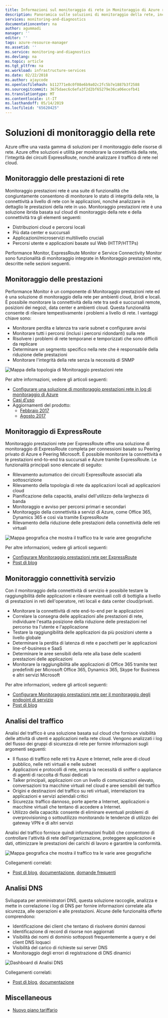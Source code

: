 ```yaml
---
title: Informazioni sul monitoraggio di rete in Monitoraggio di Azure registra | Microsoft Docs
description: Panoramica sulle soluzioni di monitoraggio della rete, incluso Monitoraggio prestazioni rete, per la gestione di rete in ambienti cloud, locali e ibridi.
services: monitoring-and-diagnostics
documentationcenter: na
author: agummadi
manager: ''
editor: ''
tags: azure-resource-manager
ms.assetid: ''
ms.service: monitoring-and-diagnostics
ms.devlang: na
ms.topic: article
ms.tgt_pltfrm: na
ms.workload: infrastructure-services
ms.date: 02/22/2018
ms.author: ajaycode
ms.openlocfilehash: b112771e8c0f08e6b9a02c2fc5b7e1887b3f2588
ms.sourcegitcommit: 3675daec6c6efa3f2d2bf65279e36ca06ecefb41
ms.translationtype: MT
ms.contentlocale: it-IT
ms.lasthandoff: 05/14/2019
ms.locfileid: "65620425"
---
```

# <a name="network-monitoring-solutions"></a>Soluzioni di monitoraggio della rete 

Azure offre una vasta gamma di soluzioni per il monitoraggio delle risorse di rete. Azure offre soluzioni e utilità per monitorare la connettività della rete, l'integrità dei circuiti ExpressRoute, nonché analizzare il traffico di rete nel cloud.

## <a name="network-performance-monitor-npm"></a>Monitoraggio delle prestazioni di rete

Monitoraggio prestazioni rete è una suite di funzionalità che congiuntamente consentono di monitorare lo stato di integrità della rete, la connettività a livello di rete con le applicazioni, nonché analizzare in dettaglio le prestazioni della rete in uso. Monitoraggio prestazioni rete è una soluzione ibrida basata sul cloud di monitoraggio della rete e della connettività tra gli elementi seguenti:
 
* Distribuzioni cloud e percorsi locali
* Più data center e succursali
* Applicazioni/microservizi multilivello cruciali
* Percorsi utente e applicazioni basate sul Web (HTTP/HTTPs) 

Performance Monitor, ExpressRoute Monitor e Service Connectivity Monitor sono funzionalità di monitoraggio integrate in Monitoraggio prestazioni rete, descritte nelle sezioni seguenti.

## <a name="performance-monitor"></a>Monitoraggio delle prestazioni

Performance Monitor è un componente di Monitoraggio prestazioni rete ed è una soluzione di monitoraggio della rete per ambienti cloud, ibridi e locali. È possibile monitorare la connettività della rete tra sedi e succursali remote, posizioni dei negozi, data center e ambienti cloud. Questa funzionalità consente di rilevare tempestivamente i problemi a livello di rete. I vantaggi chiave sono:

* Monitorare perdita e latenza tra varie subnet e configurare avvisi
* Monitorare tutti i percorsi (inclusi i percorsi ridondanti) sulla rete
* Risolvere i problemi di rete temporanei e temporizzati che sono difficili da replicare
* Determinare un segmento specifico nella rete che è responsabile della riduzione delle prestazioni
* Monitorare l'integrità della rete senza la necessità di SNMP

![Mappa della topologia di Monitoraggio prestazioni rete](./media/network-monitoring-overview/npm-topology-map.png) 

Per altre informazioni, vedere gli articoli seguenti:

* [Configurare una soluzione di monitoraggio prestazioni rete in log di monitoraggio di Azure](../azure-monitor/insights/network-performance-monitor.md) 
* [Casi d'uso](https://blogs.technet.microsoft.com/msoms/2016/08/30/monitor-on-premises-cloud-iaas-and-hybrid-networks-using-oms-network-performance-monitor/)
* Aggiornamenti del prodotto:
  * [Febbraio 2017](https://blogs.technet.microsoft.com/msoms/2017/02/27/oms-network-performance-monitor-is-now-generally-available/)
  * [Agosto 2017](https://blogs.technet.microsoft.com/msoms/2017/08/14/improvements-to-oms-network-performance-monitor/)

## <a name="expressroute-monitor"></a>Monitoraggio di ExpressRoute

Monitoraggio prestazioni rete per ExpressRoute offre una soluzione di monitoraggio di ExpressRoute completa per connessioni basate su Peering privato di Azure e Peering Microsoft. È possibile monitorare la connettività e le prestazioni end-to-end tra succursali e Azure tramite ExpressRoute. Le funzionalità principali sono elencate di seguito:

* Rilevamento automatico dei circuiti ExpressRoute associati alla sottoscrizione
* Rilevamento della topologia di rete da applicazioni locali ad applicazioni cloud
* Pianificazione della capacità, analisi dell'utilizzo della larghezza di banda
* Monitoraggio e avviso per percorsi primari e secondari
* Monitoraggio della connettività a servizi di Azure, come Office 365, Dynamics 365 e così via tramite ExpressRoute
* Rilevamento della riduzione delle prestazioni della connettività delle reti virtuali

![Mappa geografica che mostra il traffico tra le varie aree geografiche](./media/network-monitoring-overview/expressroute-topology-map.png) 

Per altre informazioni, vedere gli articoli seguenti:

* [Configurare Monitoraggio prestazioni rete per ExpressRoute](../expressroute/how-to-npm.md)
* [Post di blog](https://aka.ms/NPMExRmonitorGA)

## <a name="service-connectivity-monitor"></a>Monitoraggio connettività servizio

Con il monitoraggio della connettività di servizio è possibile testare la raggiungibilità delle applicazioni e rilevare eventuali colli di bottiglia a livello di prestazioni in reti dell'operatore, reti locali e data center cloud/privati.

* Monitorare la connettività di rete end-to-end per le applicazioni
* Correlare la consegna delle applicazioni alle prestazioni di rete, individuare l'esatta posizione della riduzione delle prestazioni nel percorso tra l'utente e l'applicazione
* Testare la raggiungibilità delle applicazioni da più posizioni utente a livello globale
* Determinare la perdita di latenza di rete e pacchetti per le applicazioni line-of-business e SaaS
* Determinare le aree sensibili della rete alla base delle scadenti prestazioni delle applicazioni
* Monitorare la raggiungibilità alle applicazioni di Office 365 tramite test predefiniti per Microsoft Office 365, Dynamics 365, Skype for Business e altri servizi Microsoft

Per altre informazioni, vedere gli articoli seguenti:

* [Configurare Monitoraggio prestazioni rete per il monitoraggio degli endpoint di servizio](../azure-monitor/insights/network-performance-monitor-service-connectivity.md#configuration)
* [Post di blog](https://aka.ms/svcendptmonitor)

## <a name="traffic-analytics"></a>Analisi del traffico
Analisi del traffico è una soluzione basata sul cloud che fornisce visibilità delle attività di utenti e applicazioni nella rete cloud. Vengono analizzati i log del flusso dei gruppi di sicurezza di rete per fornire informazioni sugli argomenti seguenti:

* Il flusso di traffico nelle reti tra Azure e Internet, nelle aree di cloud pubblico, nelle reti virtuali e nelle subnet
* Applicazioni e protocolli di rete, senza la necessità di sniffer o appliance di agenti di raccolta di flussi dedicati
* Talker principali, applicazioni con un livello di comunicazioni elevato, conversazioni tra macchine virtuali nel cloud e aree sensibili del traffico
* Origini e destinazioni del traffico su reti virtuali, interrelazioni tra applicazioni e servizi aziendali critici
* Sicurezza: traffico dannoso, porte aperte a Internet, applicazioni o macchine virtuali che tentano di accedere a Internet.
* Utilizzo della capacità: consente di eliminare eventuali problemi di overprovisioning o sottoutilizzo monitorando le tendenze di utilizzo dei gateway VPN e di altri servizi

Analisi del traffico fornisce quindi informazioni fruibili che consentono di controllare l'attività di rete dell'organizzazione, proteggere applicazioni e dati, ottimizzare le prestazioni dei carichi di lavoro e garantire la conformità.

![Mappa geografica che mostra il traffico tra le varie aree geografiche](../network-watcher/media/traffic-analytics/geo-map-view-showcasing-traffic-distribution-to-countries-and-continents.png) 

Collegamenti correlati:
* [Post di blog](https://aka.ms/trafficanalytics), [documentazione](https://aka.ms/trafficanalyticsdocs), [domande frequenti](https://docs.microsoft.com/azure/network-watcher/traffic-analytics-faq)

## <a name="dns-analytics"></a>Analisi DNS
Sviluppata per amministratori DNS, questa soluzione raccoglie, analizza e mette in correlazione i log di DNS per fornire informazioni correlate alla sicurezza, alle operazioni e alle prestazioni.  Alcune delle funzionalità offerte comprendono:

* Identificazione dei client che tentano di risolvere domini dannosi
* Identificazione di record di risorse non aggiornati
* Visibilità dei nomi di dominio sottoposti frequentemente a query e dei client DNS loquaci
* Visibilità del carico di richieste sui server DNS
* Monitoraggio degli errori di registrazione di DNS dinamici

![Dashboard di Analisi DNS](./media/network-monitoring-overview/dns-analytics-overview.png) 

Collegamenti correlati:
* [Post di blog](https://blogs.technet.microsoft.com/msoms/2017/04/19/introducing-oms-dns-analytics/), [documentazione](https://docs.microsoft.com/azure/log-analytics/log-analytics-dns)

## <a name="miscellaneous"></a>Miscellaneous

* [Nuovo piano tariffario](https://docs.microsoft.com/azure/log-analytics/log-analytics-network-performance-monitor-pricing-faq)
